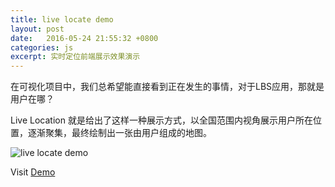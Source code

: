 ```yaml
---
title: live locate demo
layout: post
date:   2016-05-24 21:55:32 +0800
categories: js
excerpt: 实时定位前端展示效果演示
---
```


在可视化项目中，我们总希望能直接看到正在发生的事情，对于LBS应用，那就是用户在哪？

Live Location 就是给出了这样一种展示方式，以全国范围内视角展示用户所在位置，逐渐聚集，最终绘制出一张由用户组成的地图。

![live locate demo](http://telen.github.io/livelocate/screenshot.png)

Visit [Demo](http://telen.github.io/livelocate/)
